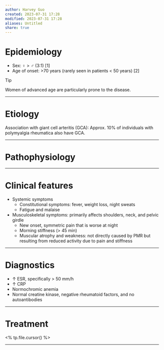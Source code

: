 ```yaml
---
author: Harvey Guo
created: 2023-07-31 17:28
modified: 2023-07-31 17:28
aliases: Untitled
share: true
---
```


# Epidemiology
- Sex: ♀ > ♂ (3:1) [1]
- Age of onset: >70 years (rarely seen in patients < 50 years) [2]
>[!tip] 
>Women of advanced age are particularly prone to the disease.

---
# Etiology
Association with giant cell arteritis (GCA): Approx. 10% of individuals with polymyalgia rheumatica also have GCA.

---
# Pathophysiology


---
# Clinical features
- Systemic symptoms
	- Constitutional symptoms: fever, weight loss, night sweats
	- Fatigue and malaise
- Musculoskeletal symptoms: primarily affects shoulders, neck, and pelvic girdle
	- New onset, symmetric pain that is worse at night
	- Morning stiffness (> 45 min)
	- Muscular atrophy and weakness: not directly caused by PMR but resulting from reduced activity due to pain and stiffness

---
# Diagnostics
- ↑ ESR, specifically > 50 mm/h
- ↑ CRP
- Normochromic anemia
- Normal creatine kinase, negative rheumatoid factors, and no autoantibodies 

---
# Treatment
<% tp.file.cursor() %>

---

